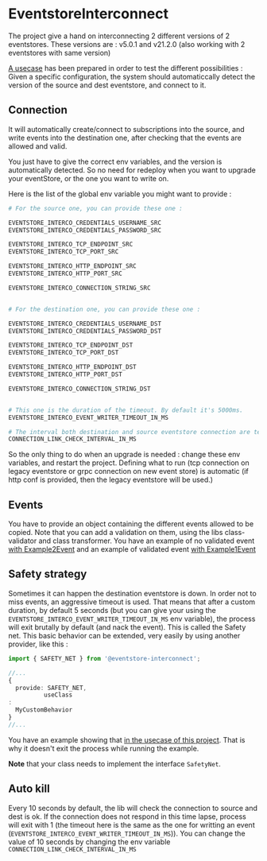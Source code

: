 # EventstoreInterconnect

The project give a hand on interconnecting 2 different versions of 2 eventstores. These versions are : v5.0.1 and
v21.2.0 (also working with 2 eventstores with same version)

[A usecase](apps/example/README.md) has been prepared in order to test the different possibilities : Given a specific configuration, the system should automaticcally detect the version of the
  source and dest eventstore, and connect to it.

## Connection
It will automatically create/connect to subscriptions into the source, and write events into the destination one, after
checking that the events are allowed and valid.

You just have to give the correct env variables, and the version is automatically detected. So no need for redeploy when
you want to upgrade your eventStore, or the one you want to write on.

Here is the list of the global env variable you might want to provide :

```bash
# For the source one, you can provide these one : 

EVENTSTORE_INTERCO_CREDENTIALS_USERNAME_SRC
EVENTSTORE_INTERCO_CREDENTIALS_PASSWORD_SRC

EVENTSTORE_INTERCO_TCP_ENDPOINT_SRC
EVENTSTORE_INTERCO_TCP_PORT_SRC

EVENTSTORE_INTERCO_HTTP_ENDPOINT_SRC
EVENTSTORE_INTERCO_HTTP_PORT_SRC

EVENTSTORE_INTERCO_CONNECTION_STRING_SRC


# For the destination one, you can provide these one : 

EVENTSTORE_INTERCO_CREDENTIALS_USERNAME_DST
EVENTSTORE_INTERCO_CREDENTIALS_PASSWORD_DST

EVENTSTORE_INTERCO_TCP_ENDPOINT_DST
EVENTSTORE_INTERCO_TCP_PORT_DST

EVENTSTORE_INTERCO_HTTP_ENDPOINT_DST
EVENTSTORE_INTERCO_HTTP_PORT_DST

EVENTSTORE_INTERCO_CONNECTION_STRING_DST


# This one is the duration of the timeout. By default it's 5000ms.
EVENTSTORE_INTERCO_EVENT_WRITER_TIMEOUT_IN_MS

# The interval both destination and source eventstore connection are tested. Default is 10_000ms
CONNECTION_LINK_CHECK_INTERVAL_IN_MS
```

So the only thing to do when an upgrade is needed : change these env variables, and restart the project. Defining what
to run (tcp connection on legacy eventstore or grpc connection on new event store) is automatic (if http conf is
provided, then the legacy eventstore will be used.)

## Events

You have to provide an object containing the different events allowed to be copied. Note that you can add a validation
on them, using the libs class-validator and class transformer. You have an example of no validated
event [with Example2Event](apps/example/src/events/example2.event.ts) and an example of validated
event [with Example1Event](apps/example/src/events/example1.event.ts)

## Safety strategy

Sometimes it can happen the destination eventstore is down. In order not to miss events, an aggressive timeout is used.
That means that after a custom duration, by default 5 seconds (but you can give your using
the `EVENTSTORE_INTERCO_EVENT_WRITER_TIMEOUT_IN_MS` env variable), the process will exit brutally by default (and nack
the event). This is called the Safety net. This basic behavior can be extended, very easily by using another provider,
like this :

```typescript
import { SAFETY_NET } from '@eventstore-interconnect';

//...
{
  provide: SAFETY_NET,
          useClass
:
  MyCustomBehavior
}
//...
```
You have an example showing that [in the usecase of this project](apps/example/README.md). That is why it doesn't exit the process while running the example. 

**Note** that your class needs to implement the interface `SafetyNet`.

## Auto kill

Every 10 seconds by default, the lib will check the connection to source and dest is ok. If the connection does not respond in this time lapse, process will exit with 1 (the timeout here is the same as the one for writting an event (`EVENTSTORE_INTERCO_EVENT_WRITER_TIMEOUT_IN_MS`)).
You can change the value of 10 seconds by changing the env variable `CONNECTION_LINK_CHECK_INTERVAL_IN_MS`
